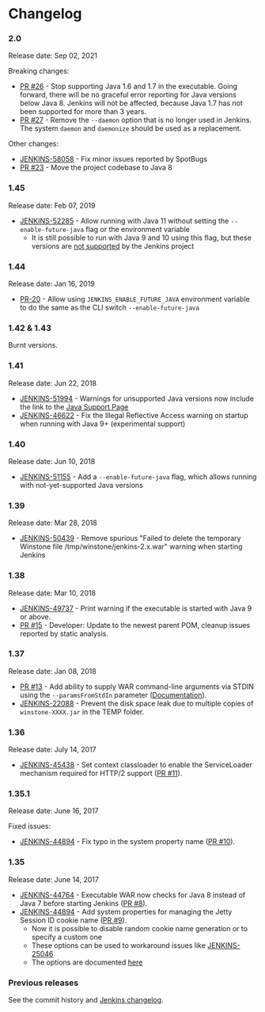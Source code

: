 Changelog
====

### 2.0

Release date: Sep 02, 2021

Breaking changes:

* [PR #26](https://github.com/jenkinsci/extras-executable-war/pull/26) -
  Stop supporting Java 1.6 and 1.7 in the executable.
  Going forward, there will be no graceful error reporting for Java versions below Java 8.
  Jenkins will not be affected, because Java 1.7 has not been supported for more than 3 years.
* [PR #27](https://github.com/jenkinsci/extras-executable-war/pull/27) - 
  Remove the `--daemon` option that is no longer used in Jenkins.
  The system `daemon` and `daemonize` should be used as a replacement.

Other changes:

* [JENKINS-58058](https://issues.jenkins-ci.org/browse/JENKINS-58058) - Fix minor issues reported by SpotBugs
* [PR #23](https://github.com/jenkinsci/extras-executable-war/pull/23) -
  Move the project codebase to Java 8

### 1.45

Release date: Feb 07, 2019

* [JENKINS-52285](https://issues.jenkins-ci.org/browse/JENKINS-52285) -
Allow running with Java 11 without setting 
the `--enable-future-java` flag or the environment variable
  * It is still possible to run with Java 9 and 10 using this flag,
    but these versions are [not supported](https://jenkins.io/doc/administration/requirements/java/) by the Jenkins project 

### 1.44

Release date: Jan 16, 2019

* [PR-20](https://github.com/jenkinsci/extras-executable-war/pull/20) - 
Allow using `JENKINS_ENABLE_FUTURE_JAVA` environment variable to do the same as the CLI switch `--enable-future-java`

### 1.42 & 1.43

Burnt versions.

### 1.41

Release date: Jun 22, 2018

* [JENKINS-51994](https://issues.jenkins-ci.org/browse/JENKINS-51994) -
Warnings for unsupported Java versions now include the link to
the [Java Support Page](https://jenkins.io/redirect/java-support)
* [JENKINS-46622](https://issues.jenkins-ci.org/browse/JENKINS-46622) -
Fix the Illegal Reflective Access warning on startup when running
with Java 9+ (experimental support)

### 1.40

Release date: Jun 10, 2018

* [JENKINS-51155](https://issues.jenkins-ci.org/browse/JENKINS-51155) -
Add a `--enable-future-java` flag, which allows running with not-yet-supported Java versions

### 1.39

Release date: Mar 28, 2018

* [JENKINS-50439](https://issues.jenkins-ci.org/browse/JENKINS-50439) -
  Remove spurious "Failed to delete the temporary Winstone file /tmp/winstone/jenkins-2.x.war" warning when starting Jenkins

### 1.38

Release date: Mar 10, 2018

* [JENKINS-49737](https://issues.jenkins-ci.org/browse/JENKINS-49737) -
Print warning if the executable is started with Java 9 or above.
* [PR #15](https://github.com/jenkinsci/extras-executable-war/pull/15) -
Developer: Update to the newest parent POM, cleanup issues reported by static analysis.

### 1.37

Release date: Jan 08, 2018

* [PR #13](https://github.com/jenkinsci/extras-executable-war/pull/13) -
Add ability to supply WAR command-line arguments via STDIN using the `--paramsFromStdIn` parameter
([Documentation](https://github.com/jenkinsci/extras-executable-war#parameters-from-stdin)).
* [JENKINS-22088](https://issues.jenkins-ci.org/browse/JENKINS-22088) -
Prevent the disk space leak due to multiple copies of `winstone-XXXX.jar` in the TEMP folder.

### 1.36

Release date: July 14, 2017

* [JENKINS-45438](https://issues.jenkins-ci.org/browse/JENKINS-45438) -
Set context classloader to enable the ServiceLoader mechanism required for HTTP/2 support
([PR #11](https://github.com/jenkinsci/extras-executable-war/pull/11)).

### 1.35.1

Release date: June 16, 2017

Fixed issues:

* [JENKINS-44894](https://issues.jenkins-ci.org/browse/JENKINS-44894) -
Fix typo in the system property name
([PR #10](https://github.com/jenkinsci/extras-executable-war/pull/10)).

### 1.35

Release date: June 14, 2017

* [JENKINS-44764](https://issues.jenkins-ci.org/browse/JENKINS-44764) -
Executable WAR now checks for Java 8 instead of Java 7 before starting Jenkins
([PR #8](https://github.com/jenkinsci/extras-executable-war/pull/8)).
* [JENKINS-44894](https://issues.jenkins-ci.org/browse/JENKINS-44894) -
Add system properties for managing the Jetty Session ID cookie name
([PR #9](https://github.com/jenkinsci/extras-executable-war/pull/9)).
  * Now it is possible to disable random cookie name generation or to specify a custom one
  * These options can be used to workaround issues like [JENKINS-25046](https://issues.jenkins-ci.org/browse/JENKINS-25046)
  * The options are documented [here](README.md#jetty-session-ids)

### Previous releases

See the commit history and [Jenkins changelog](http://jenkins-ci.org/changelog).
